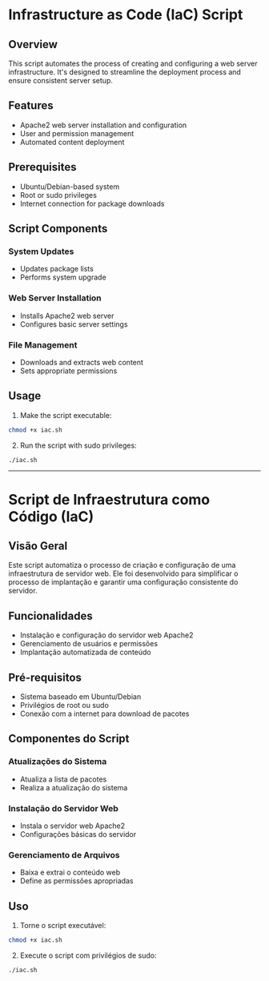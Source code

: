 # Infrastructure as Code (IaC) Script

## Overview
This script automates the process of creating and configuring a web server infrastructure. It's designed to streamline the deployment process and ensure consistent server setup.

## Features
- Apache2 web server installation and configuration
- User and permission management
- Automated content deployment

## Prerequisites
- Ubuntu/Debian-based system
- Root or sudo privileges
- Internet connection for package downloads

## Script Components


### System Updates
- Updates package lists
- Performs system upgrade

### Web Server Installation
- Installs Apache2 web server
- Configures basic server settings

### File Management
- Downloads and extracts web content
- Sets appropriate permissions

## Usage
1. Make the script executable:
```bash
chmod +x iac.sh
```
2. Run the script with sudo privileges:
```bash
./iac.sh
```


---

# Script de Infraestrutura como Código (IaC)

## Visão Geral

Este script automatiza o processo de criação e configuração de uma infraestrutura de servidor web. Ele foi desenvolvido para simplificar o processo de implantação e garantir uma configuração consistente do servidor.

## Funcionalidades

* Instalação e configuração do servidor web Apache2
* Gerenciamento de usuários e permissões
* Implantação automatizada de conteúdo

## Pré-requisitos

* Sistema baseado em Ubuntu/Debian
* Privilégios de root ou sudo
* Conexão com a internet para download de pacotes

## Componentes do Script

### Atualizações do Sistema

* Atualiza a lista de pacotes
* Realiza a atualização do sistema

### Instalação do Servidor Web

* Instala o servidor web Apache2
* Configurações básicas do servidor

### Gerenciamento de Arquivos

* Baixa e extrai o conteúdo web
* Define as permissões apropriadas

## Uso

1. Torne o script executável:

```bash
chmod +x iac.sh
```

2. Execute o script com privilégios de sudo:

```bash
./iac.sh
```